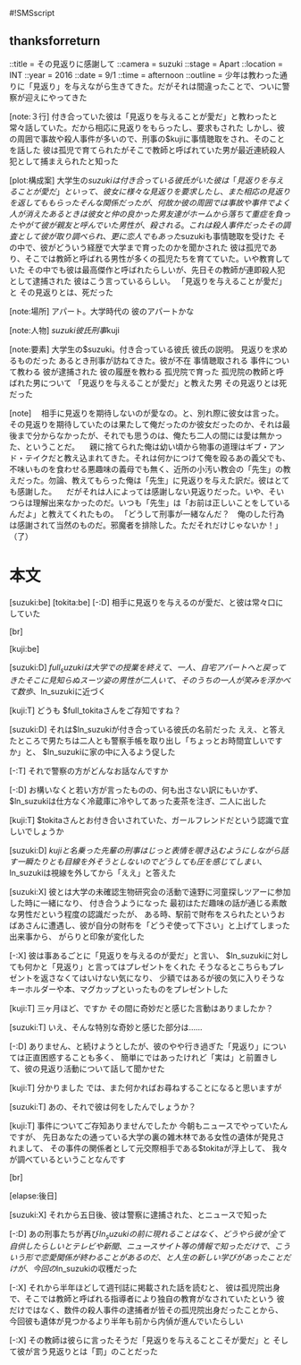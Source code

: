 #!SMSscript

## thanksforreturn

::title = その見返りに感謝して
::camera = suzuki
::stage = Apart
::location = INT
::year = 2016
::date = 9/1
::time = afternoon
::outline = 少年は教わった通りに「見返り」を与えながら生きてきた。だがそれは間違ったことで、ついに警察が迎えにやってきた

[note:３行]
付き合っていた彼は「見返りを与えることが愛だ」と教わったと常々話していた。だから相応に見返りをもらったし、要求もされた
しかし、彼の周囲で事故や殺人事件が多いので、刑事の$kujiに事情聴取をされ、そのことを話した
彼は孤児で育てられたがそこで教師と呼ばれていた男が最近連続殺人犯として捕まえられたと知った

[plot:構成案]
大学生の$suzukiは付き合っている彼氏がいた
彼は「見返りを与えることが愛だ」といって、彼女に様々な見返りを要求したし、また相応の見返りを返してももらった
そんな関係だったが、何故か彼の周囲では事故や事件でよく人が消えた
あるときは彼女と仲の良かった男友達がホームから落ちて重症を負った
やがて彼が親友と呼んでいた男性が、殺される。これは殺人事件だった
その調査として彼が取り調べられ、更に恋人でもあった$suzukiも事情聴取を受けた
その中で、彼がどういう経歴で大学まで育ったのかを聞かされた
彼は孤児であり、そこでは教師と呼ばれる男性が多くの孤児たちを育てていた。いや教育していた
その中でも彼は最高傑作と呼ばれたらしいが、先日その教師が連即殺人犯として逮捕された
彼はこう言っているらしい。
「見返りを与えることが愛だ」と
その見返りとは、死だった

[note:場所]
アパート。大学時代の
彼のアパートかな

[note:人物]
$suzuki
彼氏
刑事$kuji

[note:要素]
大学生の$suzuki。付き合っている彼氏
彼氏の説明。
見返りを求めるものだった
あるとき刑事が訪ねてきた。彼が不在
事情聴取される
事件について教わる
彼が逮捕された
彼の履歴を教わる
孤児院で育った
孤児院の教師と呼ばれた男について
「見返りを与えることが愛だ」と教えた男
その見返りとは死だった

[note]
　相手に見返りを期待しないのが愛なの。と、別れ際に彼女は言った。その見返りを期待していたのは果たして俺だったのか彼女だったのか、それは最後まで分からなかったが、それでも思うのは、俺たち二人の間には愛は無かった、ということだ。
　親に捨てられた俺は幼い頃から物事の道理はギブ・アンド・テイクだと教え込まれてきた。それは何かにつけて俺を殴るあの義父でも、不味いものを食わせる悪趣味の義母でも無く、近所の小汚い教会の「先生」の教えだった。勿論、教えてもらった俺は「先生」に見返りを与えた訳だ。彼はとても感謝した。
　だがそれは人によっては感謝しない見返りだった。いや、そいつらは理解出来なかったのだ。いつも「先生」は「お前は正しいことをしているんだよ」と教えてくれたもの。
「どうして刑事が一緒なんだ？　俺のした行為は感謝されて当然のものだ。邪魔者を排除した。ただそれだけじゃないか！」
（了）


# 本文

[suzuki:be]
[tokita:be]
[-:D]
相手に見返りを与えるのが愛だ、と彼は常々口にしていた

[br]

[kuji:be]

[suzuki:D]
$full_suzukiは大学での授業を終えて、一人、自宅アパートへと戻ってきた
そこに見知らぬスーツ姿の男性が二人いて、そのうちの一人が笑みを浮かべて数歩、$ln_suzukiに近づく

[kuji:T]
どうも
$full_tokitaさんをご存知ですね？

[suzuki:D]
それは$ln_suzukiが付き合っている彼氏の名前だった
ええ、と答えたところで男たちは二人とも警察手帳を取り出し「ちょっとお時間宜しいですか」と、
$ln_suzukiに家の中に入るよう促した

[-:T]
それで警察の方がどんなお話なんですか

[-:D]
お構いなくと若い方が言ったものの、何も出さない訳にもいかず、
$ln_suzukiは仕方なく冷蔵庫に冷やしてあった麦茶を注ぎ、二人に出した

[kuji:T]
$tokitaさんとお付き合いされていた、ガールフレンドだという認識で宜しいでしょうか

[suzuki:D]
$kujiと名乗った先輩の刑事はじっと表情を覗き込むようにしながら話す
一瞬たりとも目線を外そうとしないのでどうしても圧を感じてしまい、$ln_suzukiは視線を外してから「ええ」と答えた

[suzuki:X]
彼とは大学の未確認生物研究会の活動で遠野に河童探しツアーに参加した時に一緒になり、
付き合うようになった
最初はただ趣味の話が通じる素敵な男性だという程度の認識だったが、
ある時、駅前で財布をスられたというおばあさんに遭遇し、彼が自分の財布を「どうぞ使って下さい」と上げてしまった出来事から、
がらりと印象が変化した

[-:X]
彼は事あるごとに「見返りを与えるのが愛だ」と言い、
$ln_suzukiに対しても何かと「見返り」と言ってはプレゼントをくれた
そうなるとこちらもプレゼントを返さなくてはいけない気になり、
少額ではあるが彼の気に入りそうなキーホルダーや本、マグカップといったものをプレゼントした

[kuji:T]
三ヶ月ほど、ですか
その間に奇妙だと感じた言動はありましたか？

[suzuki:T]
いえ、そんな特別な奇妙と感じた部分は……

[-:D]
ありません、と続けようとしたが、彼のやや行き過ぎた「見返り」については正直困惑することも多く、
簡単にではあったけれど「実は」と前置きして、彼の見返り活動について話して聞かせた

[kuji:T]
分かりました
では、また何かればお尋ねすることになると思いますが

[suzuki:T]
あの、それで彼は何をしたんでしょうか？

[kuji:T]
事件についてご存知ありませんでしたか
今朝もニュースでやっていたんですが、
先日あなたの通っている大学の裏の雑木林である女性の遺体が発見されまして、
その事件の関係者として元交際相手である$tokitaが浮上して、
我々が調べているということなんです

[br]

[elapse:後日]

[suzuki:X]
それから五日後、彼は警察に逮捕された、とニュースで知った

[-:D]
あの刑事たちが再び$ln_suzukiの前に現れることはなく、
どうやら彼が全て自供したらしいとテレビや新聞、ニュースサイト等の情報で知っただけで、
こういう形で恋愛関係が終わることがあるのだ、と人生の新しい学びがあったことだけが、
今回の$ln_suzukiの収穫だった

[-:X]
それから半年ほどして週刊誌に掲載された話を読むと、
彼は孤児院出身で、そこでは教師と呼ばれる指導者により独自の教育がなされていたという
彼だけではなく、数件の殺人事件の逮捕者が皆その孤児院出身だったことから、
今回彼も遺体が見つかるより半年も前から内偵が進んでいたらしい

[-:X]
その教師は彼らに言ったそうだ「見返りを与えることこそが愛だ」と
そして彼が言う見返りとは「罰」のことだった

